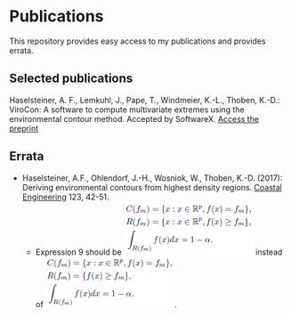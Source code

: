# Publications
This repository provides easy access to my publications and provides errata.
## Selected publications
Haselsteiner, A. F., Lemkuhl, J., Pape, T., Windmeier, K.-L., Thoben, K.-D.: ViroCon: A software to compute multivariate extremes
using the environmental contour method. Accepted by SoftwareX. [Access the preprint](https://github.com/ahaselsteiner/publications/blob/master/2018-10-25_SoftwareX_ViroCon_revised.pdf)
## Errata
* Haselsteiner, A.F., Ohlendorf, J.-H., Wosniok, W., Thoben, K.-D. (2017): Deriving environmental contours from highest density regions. [Coastal Engineering](https://doi.org/10.1016/j.coastaleng.2017.03.002) 123, 42-51. 
  * Expression 9 should be
   ![correct](errata/CoastalEngineering2018_expression8_erratum.png)
   instead of
   ![wrong](errata/CoastalEngineering2018_expression8_original.png).
   